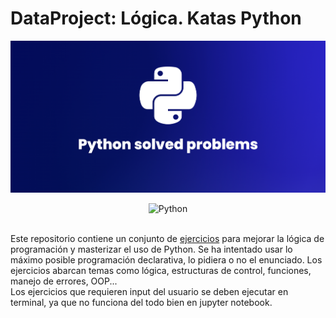 # DataProject: Lógica. Katas Python

<p align="center">
    <img src="https://github.com/mck21/KatasPython/blob/main/img/header.png" />    
</p>

<div align="center">
    <img src="https://img.shields.io/badge/python-%233776AB.svg?style=for-the-badge&logo=python&logoColor=white" alt="Python">
</div>
<br>

Este repositorio contiene un conjunto de [ejercicios](https://github.com/mck21/KatasPython/blob/main/src/katas.ipynb) para mejorar la lógica de programación y masterizar el uso de Python. Se ha intentado usar lo máximo posible programación declarativa, lo pidiera o no el enunciado. Los ejercicios abarcan temas como lógica, estructuras de control, funciones, manejo de errores, OOP...
<br>
Los ejercicios que requieren input del usuario se deben ejecutar en terminal, ya que no funciona del todo bien en jupyter notebook.


